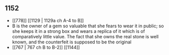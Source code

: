 ## 1152
- [[778]] [[1129 | 1129a ch A-4 to B]] 
- B is the owner of a gem so valuable that she fears to wear it in public; so she keeps it in a strong box and wears a replica of it which is of comparatively little value. The fact that she owns the real stone is well known, and the counterfeit is supposed to be the original
- [[767 | 767 ch B to B-2]] [[1144]] 

